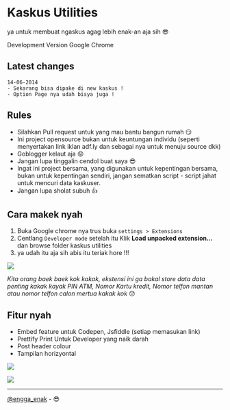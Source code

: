 # Kaskus Utilities

ya untuk membuat ngaskus agag lebih enak-an aja sih :sunglasses:

Development Version Google Chrome

## Latest changes

	14-06-2014
	- Sekarang bisa dipake di new kaskus !
	- Option Page nya udah bisya juga !


## Rules

- Silahkan Pull request untuk yang mau bantu bangun rumah :smirk:
- Ini project opensource bukan untuk keuntungan individu (seperti menyertakan link iklan adf.ly dan sebagai nya untuk menuju source dkk)
- Goblogger kelaut aja :rage:
- Jangan lupa tinggalin cendol buat saya :sunglasses:
- Ingat ini project bersama, yang digunakan untuk kepentingan bersama, bukan untuk kepentingan sendiri, jangan sematkan script - script jahat untuk mencuri data kaskuser.
- Jangan lupa sholat subuh :thumbsup:

## Cara makek nyah

1. Buka Google chrome nya trus buka `settings > Extensions`
2. Centlang `Developer mode` setelah itu Klik **Load unpacked extension...** dan browse folder kaskus utilities
3. ya udah itu aja sih abis itu teriak hore !!!

![](https://raw.githubusercontent.com/pedox/kaskus-utilities/master/img-doc/how.png)

*Kita orang baek baek kok kakak, ekstensi ini ga bakal store data data penting kakak kayak PIN ATM, Nomor Kartu kredit, Nomor telfon mantan atau nomor telfon calon mertua kakak kok* :hushed:

## Fitur nyah

- Embed feature untuk Codepen, Jsfiddle (setiap memasukan link)
- Prettify Print Untuk Developer yang naik darah
- Post header colour
- Tampilan horizyontal

![](https://raw.githubusercontent.com/pedox/kaskus-utilities/master/img-doc/ss-1.png)

![](https://raw.githubusercontent.com/pedox/kaskus-utilities/master/img-doc/ss-2.png)

---

[@engga_enak](http://twitter.com/engga_enak) - :sunglasses:
